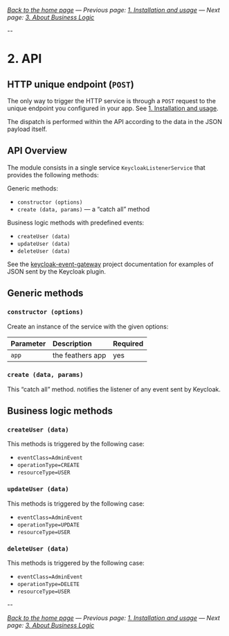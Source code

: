 _[Back to the home page](../README.md)
— Previous page: [1. Installation and usage](./Usage.md)
— Next page: [3. About Business Logic](./Business_Logic.md)_



--

# 2. API

## HTTP unique endpoint (`POST`)

The only way to trigger the HTTP service
is through a
`POST` request to the unique endpoint
you configured in your app. See [1. Installation and usage](Usage.md).

The dispatch is performed within the API
according to the data in the JSON payload itself.

## API Overview

The module consists in a single service 
`KeycloakListenerService`
that provides the following methods:

Generic methods:

* `constructor (options)`
* `create (data, params)` — a “catch all” method

Business logic methods with predefined events:

* `createUser (data)`
* `updateUser (data)`
* `deleteUser (data)`


See the 
[keycloak-event-gateway](https://github.com/kalisio/keycloak-event-gateway) 
project documentation for examples of
JSON sent by the Keycloak plugin.

## Generic methods

### `constructor (options)`

Create an instance of the service with the given options:

| Parameter | Description | Required |
| :--- | :--- | :--- |
| `app` | the feathers app | yes |

### `create (data, params)`

This “catch all” method.
notifies the listener of any event
sent by Keycloak.

## Business logic methods

### `createUser (data)`

This methods is triggered by the following
case:

* `eventClass=AdminEvent`
* `operationType=CREATE`
* `resourceType=USER`


### `updateUser (data)`

This methods is triggered by the following
case:

* `eventClass=AdminEvent`
* `operationType=UPDATE`
* `resourceType=USER`


### `deleteUser (data)`

This methods is triggered by the following
case:

* `eventClass=AdminEvent`
* `operationType=DELETE`
* `resourceType=USER`


--

_[Back to the home page](../README.md)
— Previous page: [1. Installation and usage](./Usage.md)
— Next page: [3. About Business Logic](./Business_Logic.md)_
